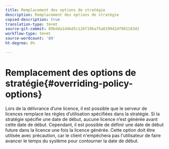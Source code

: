 ```yaml
---
title: Remplacement des options de stratégie
description: Remplacement des options de stratégie
copied-description: true
translation-type: tm+mt
source-git-commit: 89bdda1d4bd5c126f19ba75a819942df901183d1
workflow-type: tm+mt
source-wordcount: '89'
ht-degree: 0%

---
```



# Remplacement des options de stratégie{#overriding-policy-options}

Lors de la délivrance d’une licence, il est possible que le serveur de licences remplace les règles d’utilisation spécifiées dans la stratégie. Si la stratégie spécifie une date de début, aucune licence n’est générée avant cette date de début. Cependant, il est possible de définir une date de début future dans la licence une fois la licence générée. Cette option doit être utilisée avec précaution, car le client n&#39;empêchera pas l&#39;utilisateur de faire avancer le temps du système pour contourner la date de début.
